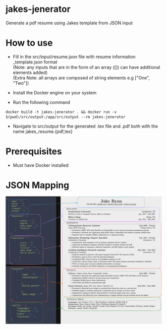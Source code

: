 # jakes-jenerator
Generate a pdf resume using Jakes template from JSON input 


# How to use
- Fill in the src/input/resume.json file with resume information _template.json format \
(Note: any inputs that are in the form of an array ([]) can have additional elements added) \
(Extra Note: all arrays are composed of string elements e.g ["One", "Two"])

- Install the Docker engine on your system

- Run the following command
```
docker build -t jakes-jenerator . && docker run -v $(pwd)/src/output:/app/src/output --rm jakes-jenerator
```

- Navigate to src/output for the generated .tex file and .pdf both with the name jakes_resume.{pdf,tex}


# Prerequisites
- Must have Docker installed


# JSON Mapping
![alt text](mapping.png)